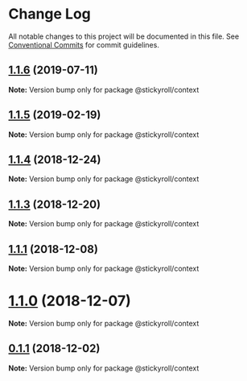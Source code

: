 # Change Log

All notable changes to this project will be documented in this file.
See [Conventional Commits](https://conventionalcommits.org) for commit guidelines.

## [1.1.6](https://github.com/stickyroll/react-stickyroll/compare/v1.1.5...v1.1.6) (2019-07-11)

**Note:** Version bump only for package @stickyroll/context





## [1.1.5](https://github.com/stickyroll/react-stickyroll/compare/v1.1.4...v1.1.5) (2019-02-19)

**Note:** Version bump only for package @stickyroll/context





## [1.1.4](https://github.com/stickyroll/react-stickyroll/compare/v1.1.3...v1.1.4) (2018-12-24)

**Note:** Version bump only for package @stickyroll/context





## [1.1.3](https://github.com/stickyroll/react-stickyroll/compare/v1.1.2...v1.1.3) (2018-12-20)

**Note:** Version bump only for package @stickyroll/context





## [1.1.1](https://github.com/stickyroll/react-stickyroll/compare/v1.1.0...v1.1.1) (2018-12-08)

**Note:** Version bump only for package @stickyroll/context





# [1.1.0](https://github.com/stickyroll/react-stickyroll/compare/v1.0.0...v1.1.0) (2018-12-07)

**Note:** Version bump only for package @stickyroll/context

## [0.1.1](https://github.com/stickyroll/react-stickyroll/compare/v0.1.0...v0.1.1) (2018-12-02)

**Note:** Version bump only for package @stickyroll/context
